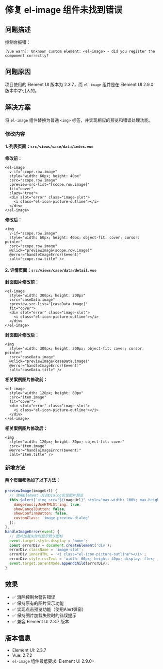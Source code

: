 # 修复 el-image 组件未找到错误

## 问题描述
控制台报错：
```
[Vue warn]: Unknown custom element: <el-image> - did you register the component correctly?
```

## 问题原因
项目使用的 Element UI 版本为 2.3.7，而 `el-image` 组件是在 Element UI 2.9.0 版本中才引入的。

## 解决方案
将 `el-image` 组件替换为普通 `<img>` 标签，并实现相应的预览和错误处理功能。

### 修改内容

#### 1. 列表页面：`src/views/case/data/index.vue`

**修改前：**
```vue
<el-image
  v-if="scope.row.image"
  style="width: 60px; height: 40px"
  :src="scope.row.image"
  :preview-src-list="[scope.row.image]"
  fit="cover"
  :lazy="true">
  <div slot="error" class="image-slot">
    <i class="el-icon-picture-outline"></i>
  </div>
</el-image>
```

**修改后：**
```vue
<img
  v-if="scope.row.image"
  style="width: 60px; height: 40px; object-fit: cover; cursor: pointer"
  :src="scope.row.image"
  @click="previewImage(scope.row.image)"
  @error="handleImageError($event)"
  :alt="scope.row.title" />
```

#### 2. 详情页面：`src/views/case/data/detail.vue`

**封面图片修改前：**
```vue
<el-image
  style="width: 300px; height: 200px"
  :src="caseData.image"
  :preview-src-list="[caseData.image]"
  fit="cover">
  <div slot="error" class="image-slot">
    <i class="el-icon-picture-outline"></i>
  </div>
</el-image>
```

**封面图片修改后：**
```vue
<img
  style="width: 300px; height: 200px; object-fit: cover; cursor: pointer"
  :src="caseData.image"
  @click="previewImage(caseData.image)"
  @error="handleImageError($event)"
  :alt="caseData.title" />
```

**相关案例图片修改前：**
```vue
<el-image
  style="width: 120px; height: 80px"
  :src="item.image"
  fit="cover">
  <div slot="error" class="image-slot">
    <i class="el-icon-picture-outline"></i>
  </div>
</el-image>
```

**相关案例图片修改后：**
```vue
<img
  style="width: 120px; height: 80px; object-fit: cover"
  :src="item.image"
  @error="handleImageError($event)"
  :alt="item.title" />
```

### 新增方法

#### 两个页面都添加了以下方法：

```javascript
previewImage(imageUrl) {
  // 使用Element UI的Dialog实现图片预览
  this.$alert(`<img src="${imageUrl}" style="max-width: 100%; max-height: 500px;"/>`, '图片预览', {
    dangerouslyUseHTMLString: true,
    showCancelButton: false,
    showConfirmButton: false,
    customClass: 'image-preview-dialog'
  });
},
handleImageError(event) {
  // 图片加载失败时显示默认图标
  event.target.style.display = 'none';
  const errorDiv = document.createElement('div');
  errorDiv.className = 'image-slot';
  errorDiv.innerHTML = '<i class="el-icon-picture-outline"></i>';
  errorDiv.style.cssText = 'width: 60px; height: 40px; display: flex; justify-content: center; align-items: center; background: #f5f7fa; color: #909399; font-size: 20px;';
  event.target.parentNode.appendChild(errorDiv);
}
```

## 效果
- ✅ 消除控制台警告错误
- ✅ 保持原有的图片显示功能
- ✅ 实现点击预览功能（使用Alert弹窗）
- ✅ 保持图片加载失败时的错误提示
- ✅ 兼容 Element UI 2.3.7 版本

## 版本信息
- Element UI: 2.3.7
- Vue: 2.7.2
- `el-image` 组件最低要求: Element UI 2.9.0+